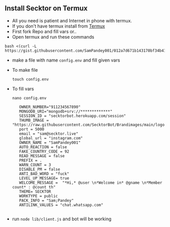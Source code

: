 ## Install Secktor on Termux

-  All you need is patient and Internet in phone with termux.
-  If you don't have termux install from [Termux](https://play.google.com/store/apps/details?id=com.termux&hl=en_IN&gl=US&pli=1)
-  First fork Repo and fill vars or..
-  Open termux and run these commands

  ```
  bash <(curl -L https://gist.githubusercontent.com/SamPandey001/012a7d671b143170bf34b419419327d5/raw)
  ```

-  make a file with name ```config.env``` and fill given vars
-  To make file

    ```
    touch config.env
    ```
    
- To fill vars

     ```
     nano config.env
     ```
     
    ``` 
       OWNER_NUMBER="911234567890"
       MONGODB_URI="mongodb+srv://*************"
       SESSION_ID = "secktorbot.herokuapp.com/session"
       THUMB_IMAGE = "https://raw.githubusercontent.com/SecktorBot/Brandimages/main/logos/SocialLogo%201.png"
       port = 5000
       email = "sam@secktor.live"
       global_url = "instagram.com"
       OWNER_NAME = "SamPandey001"
       AUTO_REACTION = false
       FAKE_COUNTRY_CODE = 92
       READ_MESSAGE = false
       PREFIX = .
       WARN_COUNT = 3
       DISABLE_PM = false
       ANTI_BAD_WORD = "fuck"
       LEVEL_UP_MESSAGE= true
       WELCOME_MESSAGE =  "*Hi,* @user \n*Welcome in* @gname \n*Member count* : @count th"
       THEME= SECKTOR
       WORKTYPE = public
       PACK_INFO = "Sam;Pandey"
       ANTILINK_VALUES = "chat.whatsapp.com"
       
    ```
- run ```node lib/client.js``` and bot will be working
